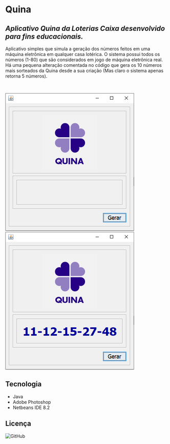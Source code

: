 # Quina
## _Aplicativo Quina da Loterias Caixa desenvolvido para fins educacionais._
Aplicativo simples que simula a geração dos números feitos em uma máquina eletrônica em qualquer casa lotérica. O sistema possui todos os números (1-80) que são considerados em jogo de máquina eletrônica real. Há uma pequena alteração comentada no código que gera os 10 números mais sorteados da Quina desde a sua criação (Mas claro o sistema apenas retorna 5 números).

<br/>

![](https://github.com/erickwelber/Quina/blob/master/Imagens/Quina1.png) ![](https://github.com/erickwelber/Quina/blob/master/Imagens/Quina2.png)

## Tecnologia
- Java
- Adobe Photoshop
- Netbeans IDE 8.2

## Licença
![GitHub](https://img.shields.io/github/license/erickwelber/Quina)

